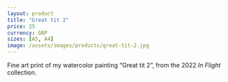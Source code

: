 ```yaml
---
layout: product
title: "Great tit 2"
price: 25
currency: GBP
sizes: [A5, A4]
image: /assets/images/products/great-tit-2.jpg
---
```


Fine art print of my watercolor painting “Great tit 2”, from the 2022 *In Flight* collection.
